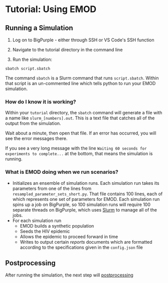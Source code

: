 # Tutorial: Using EMOD

## Running a Simulation

1. Log on to BigPurple - either through SSH or VS Code's SSH function

2. Navigate to the tutorial directory in the command line

3. Run the simulation:
```
sbatch script.sbatch
```
The command `sbatch` is a Slurm command that runs `script.sbatch`. Within that script is an un-commented line which tells python to run your EMOD simulation.

### How do I know it is working?

Within your `tutorial` directory, the `sbatch` command will generate a file with a name like `slurm_[numbers].out`. This is a text file that catches all of the output from the simulation.

Wait about a minute, then open that file. If an error has occurred, you will see the error messages there.

If you see a very long message with the line `Waiting 60 seconds for experiments to complete...` at the bottom, that means the simulation is running.

### What is EMOD doing when we run scenarios?

* Initializes an ensemble of simulation runs. Each simulation run takes its parameters from one of the lines from `resampled_parameter_sets_short.py`. That file contains 100 lines, each of which represents one set of parameters for EMOD. Each simulation run spins up a job on BigPurple, so 100 simulation runs will require 100 separate threads on BigPurple, which uses [Slurm](https://slurm.schedmd.com/overview.html) to manage all of the jobs.
* For each simulation run 
    * EMOD builds a synthetic population
    * Seeds the HIV epidemic
    * Allows the epidemic to proceed forward in time
    * Writes to output certain *reports* documents which are formatted according to the specifications given in the `config.json` file

## Postprocessing

After running the simulation, the next step will [postprocessing](tutorial_postprocessing.md)
